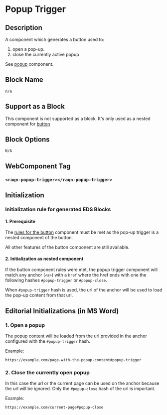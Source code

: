 # Popup Trigger

## Description

A component which generates a button used to:
1. open a pop-up.
2. close the currently active popup

See [popup](../popup/popup.md) component.

## Block Name

`n/a`

## Support as a Block

This component is not supported as a block. It's only used as a nested component for [button](../button/button.md)

## Block Options

`N/A`

## WebComponent Tag
### `<raqn-popup-trigger></raqn-popup-trigger>`

## Initialization

### Initialization rule for generated EDS Blocks

#### 1. Prerequisite

The [rules for the button](../button/button.md#initialization-rule-for-generated-eds-blocks) component must be met as the pop-up trigger is a nested component of the button.

All other features of the button component are still available.

#### 2. Initialization as nested component

If the button component rules were met, the popup trigger component will match any anchor (`<a>`) with a `href` where the href ends with one the following hashes `#popup-trigger` or `#popup-close`.

When `#popup-trigger` hash is used, the url of the anchor will be used to load the pop-up content from that url.

## Editorial Initializations (in MS Word)

### 1. Open a popup
The popup content will be loaded from the url provided in the anchor configured with the `#popup-trigger` hash.

Example: 

`https://example.com/page-with-the-popup-content#popup-trigger`


### 2. Close the currently open popup

In this case the url or the current page can be used on the anchor because the url will be ignored. Only the `#popup-close` hash of the url is important.

Example: 

`https://example.com/current-page#popup-close`



